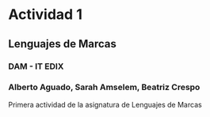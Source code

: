 # Actividad 1
## Lenguajes de Marcas
### DAM - IT EDIX

### Alberto Aguado, Sarah Amselem, Beatriz Crespo

Primera actividad de la asignatura de Lenguajes de Marcas

